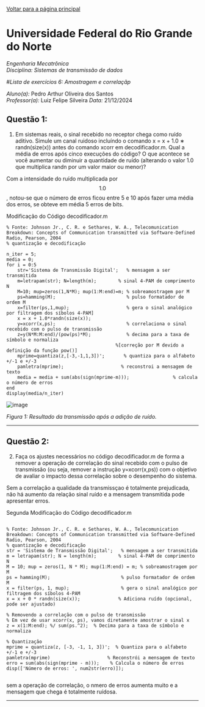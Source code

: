 <script type="text/javascript" async
  src="https://cdn.jsdelivr.net/npm/mathjax@3/es5/tex-mml-chtml.js">
</script>

[Voltar para a página principal](../index.md)

# Universidade Federal do Rio Grande do Norte

*Engenharia Mecatrônica*  
*Disciplina: Sistemas de transmissão de dados*

#*Lista de exercícios 6: Amostragem e correlaçãp*

*Aluno(a):* Pedro Arthur Oliveira dos Santos  
*Professor(a):* Luiz Felipe Silveira
*Data:* 21/12/2024

## Questão 1:
1. Em sistemas reais, o sinal recebido no receptor chega como ruído aditivo. Simule um canal
ruidoso incluíndo o comando x = x + 1.0 ∗ randn(size(x)) antes do comando xcorr em decodificador.m. Qual a média de erros após cinco execuções do código? O que acontece se você
aumentar ou diminuir a quantidade de ruído (alterando o valor 1.0 que multiplica randn por
um valor maior ou menor)?


Com a intensidade do ruído multiplicada por $$1.0$$, notou-se que o número de erros ficou entre 5 e 10
após fazer uma média dos erros, se obteve em média 5 erros de bits.

Modificação do Código decodificador.m

```
% Fonte: Johnson Jr., C. R. e Sethares, W. A., Telecomunication Breakdown: Concepts of Communication transmitted via Software-Defined Radio, Pearson, 2004
% quantização e decodificação

n_iter = 5;
media = 0;
for i = 0:5
    str='Sistema de Transmissão Digital';   % mensagem a ser transmitida
    m=letrapam(str); N=length(m);        % sinal 4-PAM de comprimento N
    M=10; mup=zeros(1,N*M); mup(1:M:end)=m; % sobreamostragem por M
    ps=hamming(M);                          % pulso formatador de ordem M
    x=filter(ps,1,mup);                     % gera o sinal analógico por filtragem dos síbolos 4-PAM]
    x = x + 1.0*randn(size(x));
    y=xcorr(x,ps);                          % correlaciona o sinal recebido com o pulso de transmissão
    z=y(N*M:M:end)/(pow(ps)*M);             % decima para a taxa de símbolo e normaliza 
                                        %[correção por M devido a definição da função pow()]
    mprime=quantiza(z,[-3,-1,1,3])';       % quantiza para o alfabeto +/-1 e +/-3 
    pamletra(mprime);                     % reconstroi a mensagem de texto
    media = media + sum(abs(sign(mprime-m)));                % calcula o número de erros
end
display(media/n_iter)

```



![image](https://github.com/user-attachments/assets/05e294d5-e1f6-4e85-a526-1d023951f705)

*Figura 1: Resultado da transmissão após a adição de ruído.*



---





## Questão 2:
2. Faça os ajustes necessários no código decodificador.m de forma a remover a operação de correlação do sinal recebido com o pulso de transmissão (ou seja, remover a instrução y=xcorr(x,ps))
com o objetivo de avaliar o impacto dessa correlação sobre o desempenho do sistema.

Sem a correlação a qualidade da transmissçao é totalmente prejudicada, não há aumento da relação sinal ruído e a mensagem transmitida pode apresentar erros.



Segunda Modificação do Código decodificador.m

```

% Fonte: Johnson Jr., C. R. e Sethares, W. A., Telecomunication Breakdown: Concepts of Communication transmitted via Software-Defined Radio, Pearson, 2004
% quantização e decodificação
str = 'Sistema de Transmissão Digital';   % mensagem a ser transmitida
m = letrapam(str); N = length(m);        % sinal 4-PAM de comprimento N
M = 10; mup = zeros(1, N * M); mup(1:M:end) = m; % sobreamostragem por M
ps = hamming(M);                          % pulso formatador de ordem M
x = filter(ps, 1, mup);                   % gera o sinal analógico por filtragem dos síbolos 4-PAM
x = x + 0 * randn(size(x));              % Adiciona ruído (opcional, pode ser ajustado)

% Removendo a correlação com o pulso de transmissão
% Em vez de usar xcorr(x, ps), vamos diretamente amostrar o sinal x
z = x(1:M:end); %/ sum(ps.^2);  % Decima para a taxa de símbolo e normaliza

% Quantização
mprime = quantiza(z, [-3, -1, 1, 3])';  % Quantiza para o alfabeto +/-1 e +/-3 
pamletra(mprime)                     % Reconstrói a mensagem de texto
erro = sum(abs(sign(mprime - m)));    % Calcula o número de erros
disp(['Número de erros: ', num2str(erro)]);


```


sem a operação de correlação, o nmero de erros aumenta muito e a mensagem que chega é totalmente ruídosa.




---

